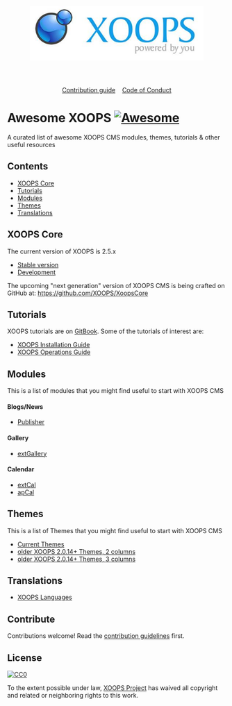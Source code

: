 <h1 align="center">
	<img width="400" src="https://github.com/XoopsDocs/lexikon-tutorial/blob/master/en/assets/logoXoops.jpg" alt="Awesome XOOPS">
	<br>
	<br>
</h1>
<p align="center">
	<a href="contributing.md">Contribution guide</a>&nbsp;&nbsp;&nbsp;
	<a href="http://contributor-covenant.org/">Code of Conduct</a>
</p>

# Awesome XOOPS    [![Awesome](https://cdn.rawgit.com/sindresorhus/awesome/d7305f38d29fed78fa85652e3a63e154dd8e8829/media/badge.svg)](https://github.com/sindresorhus/awesome)

A curated list of awesome XOOPS CMS modules, themes, tutorials &amp; other useful resources

## Contents

- [XOOPS Core](#xoops-core)
- [Tutorials](#tutorials)
- [Modules](#modules)
- [Themes](#themes)
- [Translations](#translations)

## XOOPS Core

The current version of XOOPS is 2.5.x

- [Stable version](https://github.com/XOOPS/XoopsCore25/releases/latest)
- [Development](https://github.com/XOOPS/XoopsCore25/)

The upcoming "next generation" version of XOOPS CMS is being crafted on GitHub at: https://github.com/XOOPS/XoopsCore

## Tutorials

XOOPS tutorials are on [GitBook](https://www.gitbook.com/@xoops/). Some of the tutorials of interest are:

- [XOOPS Installation Guide](https://www.gitbook.com/book/xoops/xoops-installation-guide)
- [XOOPS Operations Guide](https://www.gitbook.com/book/xoops/xoops-operations-guide)


## Modules

This is a list of modules that you might find useful to start with XOOPS CMS

#### Blogs/News
- [Publisher](https://github.com/XoopsModules25x/publisher)

#### Gallery
- [extGallery](https://github.com/XoopsModules25x/extgallery)

#### Calendar
- [extCal](https://github.com/XoopsModules25x/extcal)
- [apCal](https://github.com/XoopsModules25x/apcal)

## Themes

This is a list of Themes that you might find useful to start with XOOPS CMS

- [Current Themes](https://github.com/Xoopsthemes)
- [older XOOPS 2.0.14+ Themes, 2 columns](https://github.com/XoopsThemes25xArchive-2col)
- [older XOOPS 2.0.14+ Themes, 3 columns](https://github.com/XoopsThemes25xArchive-3col)

## Translations

- [XOOPS Languages](https://github.com/XoopsLanguages)


## Contribute

Contributions welcome! Read the [contribution guidelines](contributing.md) first.




## License

[![CC0](http://mirrors.creativecommons.org/presskit/buttons/88x31/svg/cc-zero.svg)](https://creativecommons.org/publicdomain/zero/1.0/)

To the extent possible under law, [XOOPS Project](http://xoops.org) has waived all copyright and related or neighboring rights to this work.
